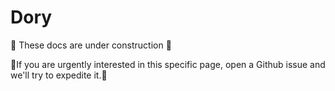 # Dory

🚧 These docs are under construction 🚧

👷If you are urgently interested in this specific page, open a Github issue and we'll try to expedite it.👷
